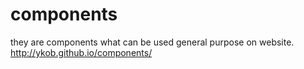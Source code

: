 # components

they are components what can be used general purpose on website.  
http://ykob.github.io/components/
